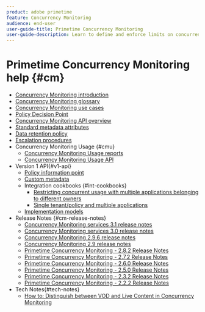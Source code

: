 ```yaml
---
product: adobe primetime
feature: Concurrency Monitoring
audience: end-user
user-guide-title: Primetime Concurrency Monitoring
user-guide-description: Learn to define and enforce limits on concurrent usage across multiple applications.
---
```


# Primetime Concurrency Monitoring help {#cm}

+ [Concurrency Monitoring introduction](cm-home.md)
+   [Concurrency Monitoring glossary](cm-glossary.md) 
+   [Concurrency Monitoring use cases](cm-use-cases.md)
+   [Policy Decision Point](cm-policy-decision-point.md)
+   [Concurrency Monitoring API overview](cm-api-overview.md)
+   [Standard metadata attributes](standard-metadata-attributes.md)
+   [Data retention policy](data-retention-policy.md)
+   [Escalation procedures](cm-escalation-procedures.md)
+   Concurrency Monitoring Usage {#cmu}
    + [Concurrency Monitoring Usage reports](cm-usage-reports.md)
    + [Concurrency Monitoring Usage API](cmu-api.md)
+ Version 1 API{#v1-api}
    + [Policy information point](policy-info-pt-versionone.md)
    + [Custom metadata](custom-metadata.md)
    + Integration cookbooks {#int-cookbooks}
        + [Restricting concurrent usage with multiple applications belonging to different owners](restrict-concurr-usage-mult-apps.md)
        + [Single tenant/policy and multiple applications](single-tenant-policy-mult-app.md)
    + [Implementation models](implementation-models.md)
+ Release Notes {#cm-release-notes}
    + [Concurrency Monitoring services 3.1 release notes](rn-cm-services-31.md)
    + [Concurrency Monitoring services 3.0 release notes](rn-cm-services-30.md)
    + [Concurrency Monitoring 2.9.6 release notes](rn-cm-296.md)
    + [Concurrency Monitoring 2.9 release notes](rn-cm-29.md)
    + [Primetime Concurrency Monitoring - 2.8.2 Release Notes](rn-cm-282.md)
    + [Primetime Concurrency Monitoring - 2.7.2 Release Notes](rn-cm-272.md)
    + [Primetime Concurrency Monitoring - 2.6.0 Release Notes](rn-cm-260.md)
    + [Primetime Concurrency Monitoring - 2.5.0 Release Notes](rn-cm-250.md)
    + [Primetime Concurrency Monitoring - 2.3.2 Release Notes](rn-cm-232.md)
    + [Primetime Concurrency Monitoring - 2.2.2 Release Notes](rn-cm-222.md)
+ Tech Notes{#tech-notes}
    + [How to: Distinguish between VOD and Live Content in Concurrency Monitoring](vod-live-dist.md)
<!--    + [Usage reports](usage-rep-versionone.md) -->

